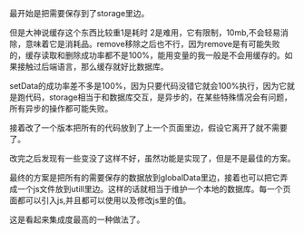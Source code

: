 最开始是把需要保存到了storage里边。

但是大神说缓存这个东西比较重1是耗时 2是难用，它有限制，10mb,不会轻易消除，意味着它是消耗品。remove移除之后也不行，因为remove是有可能失败的，缓存读取和删除成功率都不是100%，能用变量的我一般是不会用缓存的。如果接触过后端语言，那么缓存就好比数据库。

setData的成功率差不多是100%，因为只要代码没错它就会100%执行，因为它就是跑代码，storage相当于和数据库交互，是异步的，在某些特殊情况会有问题，所有异步的操作都可能失败。

接着改了一个版本把所有的代码放到了上一个页面里边，假设它离开了就不需要了。

改完之后发现有一些变没了这样不好，虽然功能是实现了，但是不是最佳的方案。

最终的方案是把所有的需要保存的数据放到globalData里边，接着也可以把它弄成一个js文件放到utill里边。这样的话就相当于维护一个本地的数据库。每一个页面都可以引入js,并且都可以使用以及修改js里的值。

这是看起来集成度最高的一种做法了。

